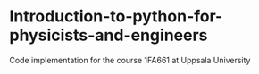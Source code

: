# Introduction-to-python-for-physicists-and-engineers

Code implementation for the course 1FA661 at Uppsala University
